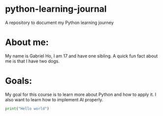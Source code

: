 # python-learning-journal
A repository to document my Python learning journey
# About me: 

My name is Gabriel Ho, I am 17 and have one sibling. A quick fun fact about me is that I have two dogs.

# Goals: 

My goal for this course is to learn more about Python and how to apply it. I also want to learn how to implement AI properly.



```python
print("Hello world")
```
